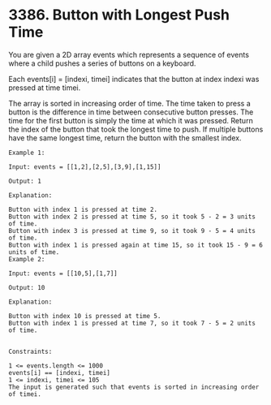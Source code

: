 # 3386. Button with Longest Push Time

You are given a 2D array events which represents a sequence of events where a child pushes a series of buttons on a keyboard.

Each events[i] = [indexi, timei] indicates that the button at index indexi was pressed at time timei.

The array is sorted in increasing order of time.
The time taken to press a button is the difference in time between consecutive button presses. The time for the first button is simply the time at which it was pressed.
Return the index of the button that took the longest time to push. If multiple buttons have the same longest time, return the button with the smallest index.


```
Example 1:

Input: events = [[1,2],[2,5],[3,9],[1,15]]

Output: 1

Explanation:

Button with index 1 is pressed at time 2.
Button with index 2 is pressed at time 5, so it took 5 - 2 = 3 units of time.
Button with index 3 is pressed at time 9, so it took 9 - 5 = 4 units of time.
Button with index 1 is pressed again at time 15, so it took 15 - 9 = 6 units of time.
Example 2:

Input: events = [[10,5],[1,7]]

Output: 10

Explanation:

Button with index 10 is pressed at time 5.
Button with index 1 is pressed at time 7, so it took 7 - 5 = 2 units of time.


Constraints:

1 <= events.length <= 1000
events[i] == [indexi, timei]
1 <= indexi, timei <= 105
The input is generated such that events is sorted in increasing order of timei.
````